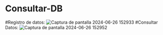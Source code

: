 # Consultar-DB
#Registro de datos:
![Captura de pantalla 2024-06-26 152933](https://github.com/PetusoTwo/Consultar-DB/assets/96096173/8782b316-8296-462f-b78c-db20ab498d71)
#Consultar Datos: 
![Captura de pantalla 2024-06-26 152952](https://github.com/PetusoTwo/Consultar-DB/assets/96096173/321e4ed9-d0c5-4142-9e51-aca90714f5cd)
